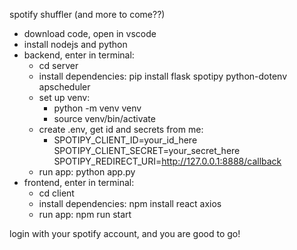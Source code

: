 spotify shuffler (and more to come??)

- download code, open in vscode
- install nodejs and python
- backend, enter in terminal:
  - cd server
  - install dependencies: pip install flask spotipy python-dotenv apscheduler
  - set up venv:
    - python -m venv venv 
    - source venv/bin/activate
  - create .env, get id and secrets from me:
    - SPOTIPY_CLIENT_ID=your_id_here
      SPOTIPY_CLIENT_SECRET=your_secret_here
      SPOTIPY_REDIRECT_URI=http://127.0.0.1:8888/callback
  - run app: python app.py
- frontend, enter in terminal:
  - cd client
  - install dependencies: npm install react axios
  - run app: npm run start

login with your spotify account, and you are good to go!
